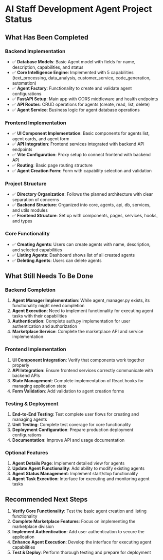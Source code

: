 # AI Staff Development Agent Project Status

## What Has Been Completed

### Backend Implementation
- ✅ **Database Models**: Basic Agent model with fields for name, description, capabilities, and status
- ✅ **Core Intelligence Engine**: Implemented with 5 capabilities (text_processing, data_analysis, customer_service, code_generation, automation)
- ✅ **Agent Factory**: Functionality to create and validate agent configurations
- ✅ **FastAPI Setup**: Main app with CORS middleware and health endpoints
- ✅ **API Routes**: CRUD operations for agents (create, read, list, delete)
- ✅ **Agent Service**: Business logic for agent database operations

### Frontend Implementation
- ✅ **UI Component Implementation**: Basic components for agents list, agent cards, and agent form
- ✅ **API Integration**: Frontend services integrated with backend API endpoints
- ✅ **Vite Configuration**: Proxy setup to connect frontend with backend API
- ✅ **Routing**: Basic page routing structure
- ✅ **Agent Creation Form**: Form with capability selection and validation

### Project Structure
- ✅ **Directory Organization**: Follows the planned architecture with clear separation of concerns
- ✅ **Backend Structure**: Organized into core, agents, api, db, services, and utils modules
- ✅ **Frontend Structure**: Set up with components, pages, services, hooks, and types

### Core Functionality
- ✅ **Creating Agents**: Users can create agents with name, description, and selected capabilities
- ✅ **Listing Agents**: Dashboard shows list of all created agents
- ✅ **Deleting Agents**: Users can delete agents

## What Still Needs To Be Done

### Backend Completion
1. **Agent Manager Implementation**: While agent_manager.py exists, its functionality might need completion
2. **Agent Execution**: Need to implement functionality for executing agent tasks with their capabilities
3. **Authentication**: Complete auth.py implementation for user authentication and authorization
4. **Marketplace Service**: Complete the marketplace API and service implementation

### Frontend Implementation
1. **UI Component Integration**: Verify that components work together properly
2. **API Integration**: Ensure frontend services correctly communicate with backend APIs
3. **State Management**: Complete implementation of React hooks for managing application state
4. **Form Validation**: Add validation to agent creation forms

### Testing & Deployment
1. **End-to-End Testing**: Test complete user flows for creating and managing agents
2. **Unit Testing**: Complete test coverage for core functionality
3. **Deployment Configuration**: Prepare production deployment configurations
4. **Documentation**: Improve API and usage documentation

### Optional Features
1. **Agent Details Page**: Implement detailed view for agents
2. **Update Agent Functionality**: Add ability to modify existing agents
3. **Agent Status Management**: Implement start/stop functionality
4. **Agent Task Execution**: Interface for executing and monitoring agent tasks

## Recommended Next Steps

1. **Verify Core Functionality**: Test the basic agent creation and listing functionality
2. **Complete Marketplace Features**: Focus on implementing the marketplace division
3. **Implement Authentication**: Add user authentication to secure the application
4. **Enhance Agent Execution**: Develop the interface for executing agent capabilities
5. **Test & Deploy**: Perform thorough testing and prepare for deployment
